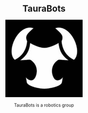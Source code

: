 <h1 align="center">TauraBots
</h1>
<p align="center"><img src="https://github.com/TauraBots/.github/blob/main/profile/assets/icon.jpg" height="250" alt="TauraBots" /></p>

<p align="center">TauraBots is a robotics group</p>

##


